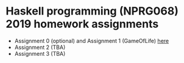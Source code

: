 
# Haskell programming (NPRG068) 2019 homework assignments

- Assignment 0 (optional) and Assignment 1 (GameOfLife) [here](https://github.com/exaexa/hs19/tree/master/u1/)
- Assignment 2 (TBA)
- Assignment 3 (TBA)

